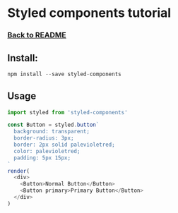 # Styled components tutorial

### [Back to README](https://github.com/IT2810/it2810-webutvikling-h18-prosjekt-3-38/edit/issue/34/readme/)

## Install:
```javascript
npm install --save styled-components
```

## Usage
```javascript
import styled from 'styled-components'

const Button = styled.button`
  background: transparent;
  border-radius: 3px;
  border: 2px solid palevioletred;
  color: palevioletred;
  padding: 5px 15px;
`
render(
  <div>
    <Button>Normal Button</Button>
    <Button primary>Primary Button</Button>
  </div>
)
```
